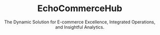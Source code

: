 <div align=center>
    <h1>EchoCommerceHub</h1>
    <p>The Dynamic Solution for E-commerce Excellence, Integrated Operations, and Insightful Analytics.</p>
</div>
